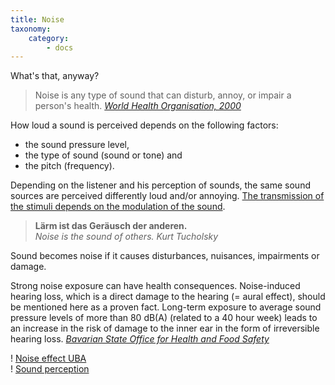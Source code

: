 ```yaml
---
title: Noise
taxonomy:
    category:
        - docs
---
```

What's that, anyway? 

> Noise is any type of sound that can disturb, annoy, or impair a person's health. <cite>[World Health Organisation, 2000](http://www.euro.who.int/__data/assets/pdf_file/0017/43316/E92845.pdf)</cite>


How loud a sound is perceived depends on the following factors:

* the sound pressure level,
* the type of sound (sound or tone) and
* the pitch (frequency).

Depending on the listener and his perception of sounds, the same sound sources are perceived differently loud and/or annoying. [The transmission of the stimuli depends on the modulation of the sound](https://commons.wikimedia.org/wiki/File:Loudness_perception.webm).

> **Lärm ist das Geräusch der anderen.** <br> *Noise is the sound of others.* <cite>Kurt Tucholsky</cite>

Sound becomes noise if it causes disturbances, nuisances, impairments or damage.

Strong noise exposure can have health consequences. Noise-induced hearing loss, which is a direct damage to the hearing (= aural effect), should be mentioned here as a proven fact. Long-term exposure to average sound pressure levels of more than 80 dB(A) (related to a 40 hour week) leads to an increase in the risk of damage to the inner ear in the form of irreversible hearing loss. <cite>[Bavarian State Office for Health and Food Safety](https://www.lgl.bayern.de/gesundheit/arbeitsplatz_umwelt/physikalische_umweltfaktoren/laerm_grundlagen.htm)</cite>


! [Noise effect UBA](https://www.umweltbundesamt.de/themen/verkehr-laerm/laermwirkungen#textpart-1) <br>
! [Sound perception](https://physikunterricht-online.de/jahrgang-7/schallwahrnehmung-und-schallmessung/)